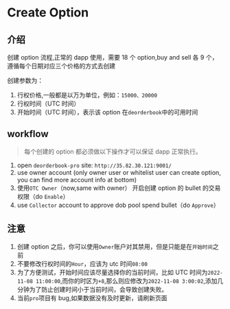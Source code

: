 # Create Option

## 介绍

创建 option 流程,正常的 dapp 使用，需要 18 个 option,buy and sell 各 9 个，遵循每个日期对应三个价格的方式去创建

创建参数为：

1. 行权价格,一般都是以万为单位，例如：`15000、20000`
1. 行权时间（UTC 时间）
1. 开始时间（UTC 时间），表示该 option 在`deorderbook`中的可用时间

## workflow

> 每个创建的 option 都必须做以下操作才可以保证 dapp 正常执行。

1. open `deorderbook-pro` site: `http://35.82.30.121:9001/`
1. use owner account (only owner user or whitelist user can create option, you can find more account info at bottom)
1. 使用`OTC Owner`（now,same with owner） 开启创建 option 的 bullet 的交易权限（do `Enable`）
1. use `Collector` account to approve dob pool spend bullet（do `Approve`）

## 注意

1. 创建 option 之后，你可以使用`Owner`账户对其禁用，但是只能是在`开始时间`之前
1. 不要修改行权时间的`Hour`，应该为 utc 时间`08:00`
1. 为了方便测试，开始时间应该尽量选择你的当前时间，比如 UTC 时间为`2022-11-08 11:00:00`,而你的时区为`+8`,那么则应修改为`2022-11-08 3:00:02`,添加几分钟为了防止创建时间小于当前时间，会导致创建失败。
1. 当前`pro`项目有 bug,如果数据没有及时更新，请刷新页面
